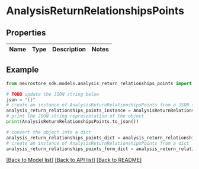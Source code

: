 # AnalysisReturnRelationshipsPoints


## Properties

Name | Type | Description | Notes
------------ | ------------- | ------------- | -------------

## Example

```python
from neurostore_sdk.models.analysis_return_relationships_points import AnalysisReturnRelationshipsPoints

# TODO update the JSON string below
json = "{}"
# create an instance of AnalysisReturnRelationshipsPoints from a JSON string
analysis_return_relationships_points_instance = AnalysisReturnRelationshipsPoints.from_json(json)
# print the JSON string representation of the object
print(AnalysisReturnRelationshipsPoints.to_json())

# convert the object into a dict
analysis_return_relationships_points_dict = analysis_return_relationships_points_instance.to_dict()
# create an instance of AnalysisReturnRelationshipsPoints from a dict
analysis_return_relationships_points_form_dict = analysis_return_relationships_points.from_dict(analysis_return_relationships_points_dict)
```
[[Back to Model list]](../README.md#documentation-for-models) [[Back to API list]](../README.md#documentation-for-api-endpoints) [[Back to README]](../README.md)


